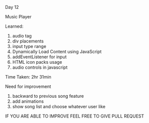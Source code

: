 Day 12

Music Player

Learned:

1. audio tag
2. div placements
3. input type range
4. Dynamically Load Content using JavaScript
5. addEventListener for input
6. HTML icon packs usage
7. audio controls in javascript


Time Taken:
2hr 31min

Need for improvement

1. backward to previous song feature
2. add animations
3. show song list and choose whatever user like


IF YOU ARE ABLE TO IMPROVE FEEL FREE TO GIVE PULL REQUEST
